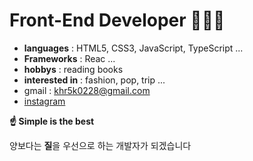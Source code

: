 # Front-End Developer 🧑🏻‍💻

- **languages** : HTML5, CSS3, JavaScript, TypeScript ...
- **Frameworks** : Reac ...
- **hobbys** : reading books
- **interested in** : fashion, pop, trip ...
- gmail : <khr5k0228@gmail.com>
- [instagram](https://www.instagram.com/khr5k_0228)


**☝️ Simple is the best**

양보다는 **질**을 우선으로 하는 개발자가 되겠습니다

